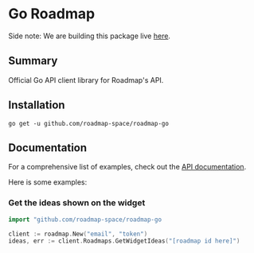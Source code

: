 # Go Roadmap

Side note: We are building this package live [here](https://www.livecoding.tv/dstpierre).

## Summary

Official Go API client library for Roadmap's API.

## Installation

```shell
go get -u github.com/roadmap-space/roadmap-go
```

## Documentation

For a comprehensive list of examples, check out the [API documentation](http://api.roadmap.space).

Here is some examples:

### Get the ideas shown on the widget

```go
import "github.com/roadmap-space/roadmap-go

client := roadmap.New("email", "token")
ideas, err := client.Roadmaps.GetWidgetIdeas("[roadmap id here]")
```